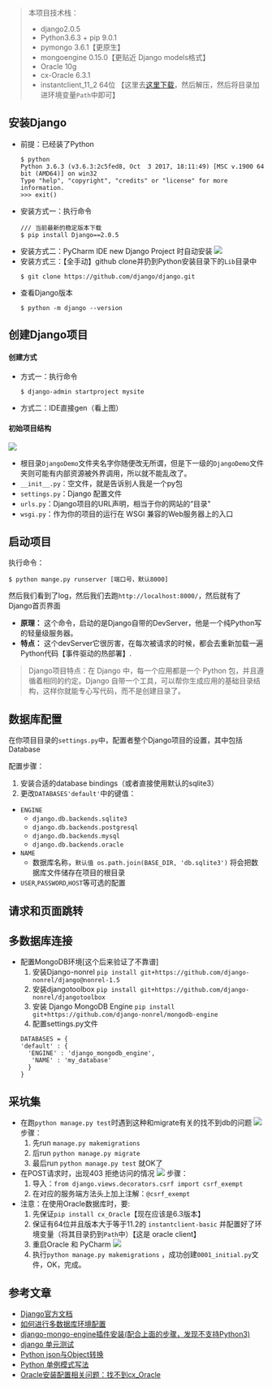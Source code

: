 > 本项目技术栈：
> * django2.0.5
> * Python3.6.3  +  pip 9.0.1
> * pymongo 3.6.1【更原生】
> * mongoengine 0.15.0【更贴近 Django models格式】
> * Oracle 10g
> * cx-Oracle 6.3.1
> * instantclient_11_2 64位 【这里去[这里下载](http://www.oracle.com/technetwork/database/database-technologies/instant-client/overview/index.html)，然后解压，然后将目录加进环境变量`Path`中即可】

## 安装Django
* 前提：已经装了Python
  ```
  $ python
  Python 3.6.3 (v3.6.3:2c5fed8, Oct  3 2017, 18:11:49) [MSC v.1900 64 bit (AMD64)] on win32
  Type "help", "copyright", "credits" or "license" for more information.
  >>> exit()
  ```
* 安装方式一：执行命令
  ```
  /// 当前最新的稳定版本下载
  $ pip install Django==2.0.5
  ```
* 安装方式二：PyCharm IDE new Django Project 时自动安装
  ![](./img/first_demo_1.png)
* 安装方式三：【全手动】github clone并扔到Python安装目录下的`Lib`目录中
  ```
  $ git clone https://github.com/django/django.git
  ```
* 查看Django版本
  ```
  $ python -m django --version
  ```

## 创建Django项目
#### 创建方式
- 方式一：执行命令
  ```
  $ django-admin startproject mysite
  ```
- 方式二：IDE直接gen（看上图）

#### 初始项目结构
  ![](./img/first_demo_2.png)
* 根目录`DjangoDemo`文件夹名字你随便改无所谓，但是下一级的`DjangoDemo`文件夹则可能有内部资源被外界调用，所以就不能乱改了。
* `__init__.py`：空文件，就是告诉别人我是一个py包
* `settings.py`：Django 配置文件
* `urls.py`：Django项目的URL声明，相当于你的网站的“目录"
* `wsgi.py`：作为你的项目的运行在 WSGI 兼容的Web服务器上的入口

## 启动项目
执行命令：
  ```
  $ python mange.py runserver [端口号，默认8000]
  ```
然后我们看到了log，然后我们去跑`http://localhost:8000/`，然后就有了Django首页界面

- **原理：** 这个命令，启动的是Django自带的DevServer，他是一个纯Python写的轻量级服务器。
- **特点：** 这个devServer它很厉害，在每次被请求的时候，都会去重新加载一遍Python代码【事件驱动的热部署】.

> Django项目特点：在 Django 中，每一个应用都是一个 Python 包，并且遵循着相同的约定。Django 自带一个工具，可以帮你生成应用的基础目录结构，这样你就能专心写代码，而不是创建目录了。

## 数据库配置
在你项目目录的`settings.py`中，配置者整个Django项目的设置，其中包括Database

配置步骤：
1. 安装合适的database bindings（或者直接使用默认的sqlite3）
2. 更改`DATABASES'default'`中的键值：
  * `ENGINE`
    * `django.db.backends.sqlite3`
    * `django.db.backends.postgresql`
    * `django.db.backends.mysql`
    * `django.db.backends.oracle`
  * `NAME`
    * 数据库名称，`默认值 os.path.join(BASE_DIR, 'db.sqlite3')` 将会把数据库文件储存在项目的根目录
  * `USER`,`PASSWORD`,`HOST`等可选的配置







## 请求和页面跳转

## 多数据库连接
* 配置MongoDB环境[这个后来验证了不靠谱]
  1. 安装Django-nonrel
    `pip install git+https://github.com/django-nonrel/django@nonrel-1.5`
  2. 安装djangotoolbox
    `pip install git+https://github.com/django-nonrel/djangotoolbox`
  3. 安装 Django MongoDB Engine
    `pip install git+https://github.com/django-nonrel/mongodb-engine`
  4. 配置settings.py文件
    ```
    DATABASES = {
    'default' : {
      'ENGINE' : 'django_mongodb_engine',
       'NAME' : 'my_database'
      }
    }
    ```

## 采坑集
* 在跑`python manage.py test`时遇到这种和migrate有关的找不到db的问题
  ![](./img/issue_1.png)
  步骤：
  1. 先run `manage.py makemigrations`
  2. 后run `python manage.py migrate`
  3. 最后run `python manage.py test` 就OK了
* 在POST请求时，出现403 拒绝访问的情况
  ![](./img/issue_2.png)
  步骤：
  1. 导入：`from django.views.decorators.csrf import csrf_exempt`
  2. 在对应的服务端方法头上加上注解：`@csrf_exempt`
* 注意：在使用Oracle数据库时，要:
  1. 先保证`pip install cx_Oracle`【现在应该是6.3版本】
  2. 保证有64位并且版本大于等于11.2的 `instantclient-basic` 并配置好了环境变量（将其目录扔到`Path`中）【这是 oracle client】
  3. 重启Oracle 和 PyCharm
     ![](./img/issue_3.png)
  4. 执行`python manage.py makemigrations` ，成功创建`0001_initial.py`文件，OK，完成。

## 参考文章
* [Django官方文档](https://docs.djangoproject.com/zh-hans/2.0/intro/tutorial01/)
* [如何进行多数据库环境配置](https://blog.csdn.net/songfreeman/article/details/70229839)
* [django-mongo-engine插件安装(配合上面的步骤，发现不支持Python3)](http://django-mongodb-engine.readthedocs.io/en/latest/topics/setup.html)
* [django 单元测试](https://www.jianshu.com/p/34267dd79ad6)
* [Python json与Object转换](https://blog.csdn.net/tterminator/article/details/63289400)
* [Python 单例模式写法](https://www.cnblogs.com/huchong/p/8244279.html)
* [Oracle安装配置相关问题：找不到cx_Oracle](https://blog.csdn.net/laodengbaiwe0838/article/details/52895010)
